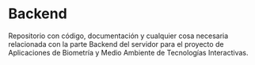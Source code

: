 # Backend
Repositorio con código, documentación y cualquier cosa necesaria relacionada con la parte Backend del servidor para el proyecto de Aplicaciones de Biometría y Medio Ambiente de Tecnologías Interactivas.
